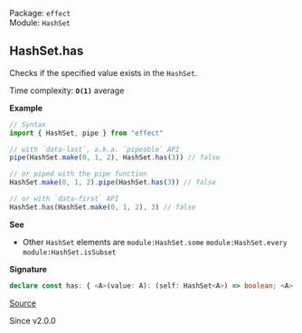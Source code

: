 Package: `effect`<br />
Module: `HashSet`<br />

## HashSet.has

Checks if the specified value exists in the `HashSet`.

Time complexity: **`O(1)`** average

**Example**

```ts
// Syntax
import { HashSet, pipe } from "effect"

// with `data-last`, a.k.a. `pipeable` API
pipe(HashSet.make(0, 1, 2), HashSet.has(3)) // false

// or piped with the pipe function
HashSet.make(0, 1, 2).pipe(HashSet.has(3)) // false

// or with `data-first` API
HashSet.has(HashSet.make(0, 1, 2), 3) // false
```

**See**

- Other `HashSet` elements are `module:HashSet.some` `module:HashSet.every` `module:HashSet.isSubset`

**Signature**

```ts
declare const has: { <A>(value: A): (self: HashSet<A>) => boolean; <A>(self: HashSet<A>, value: A): boolean; }
```

[Source](https://github.com/Effect-TS/effect/tree/main/packages/effect/src/HashSet.ts#L588)

Since v2.0.0